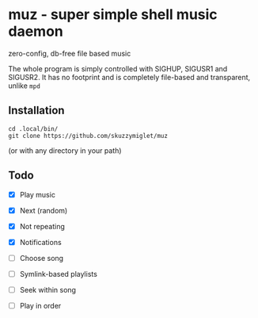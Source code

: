 # muz - super simple shell music daemon

zero-config, db-free file based music

The whole program is simply controlled with SIGHUP, SIGUSR1 and SIGUSR2. It has no footprint and is completely file-based and transparent, unlike `mpd`

## Installation

```
cd .local/bin/
git clone https://github.com/skuzzymiglet/muz
```
(or with any directory in your path)

## Todo

- [X] Play music
- [X] Next (random)
- [X] Not repeating
- [X] Notifications
- [ ] Choose song
- [ ] Symlink-based playlists
- [ ] Seek within song
- [ ] Play in order

